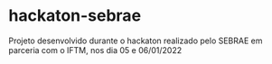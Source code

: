 # hackaton-sebrae
Projeto desenvolvido durante o hackaton realizado pelo SEBRAE em parceria com o IFTM, nos dia 05 e 06/01/2022
